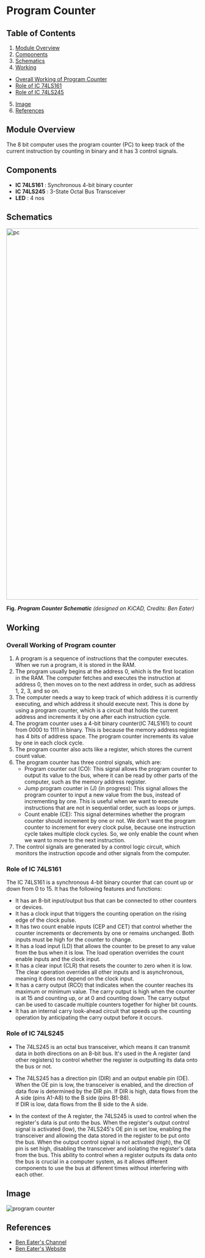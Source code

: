# Program Counter 

## Table of Contents
1.  [Module Overview](#module-overview)
2.  [Components](#components)
3.  [Schematics](#schematics)
4.  [Working](#working)
-   [Overall Working of Program Counter](#overall-working-of-program-counter)
-   [Role of IC 74LS161](#role-of-ic-74ls161)
-   [Role of IC 74LS245](#role-of-ic-74ls245)

5.  [Image](#image)
6.  [References](#references)

## Module Overview
The 8 bit computer uses the program counter (PC) to keep track of the current instruction by counting in binary and it has 3 control signals.

## Components 
 * **IC 74LS161** : Synchronous 4-bit binary counter
 * **IC 74LS245** : 3-State Octal Bus Transceiver
 * **LED** : 4 nos
 


## Schematics
<img width="972" alt="pc" src="https://github.com/Abhilash-bhat/EightBitComputer/assets/132778360/49780dbe-9272-4067-98b4-9b96225e8b4b">

**Fig.** ***Program Counter Schematic*** *(designed on KiCAD, Credits: Ben Eater)*

 ## Working

### Overall Working of Program counter
1. A program is a sequence of instructions that the computer executes. When we run a program, it is stored in the RAM.
2. The program usually begins at the address 0, which is the first location in the RAM. The computer fetches and executes the instruction at address 0, then moves on to the next address in order, such as address 1, 2, 3, and so on.
3. The computer needs a way to keep track of which address it is currently executing, and which address it should execute next. This is done by using a program counter, which is a circuit that holds the current address and increments it by one after each instruction cycle.
4. The program counter uses a 4-bit binary counter(IC 74LS161) to count from 0000 to 1111 in binary. This is because the memory address register has 4 bits of address space. The program counter increments its value by one in each clock cycle.
5. The program counter also acts like a register, which stores the current count value.
6. The program counter has three control signals, which are:
   * Program counter out (CO): This signal allows the program counter to output its value to the bus, where it can be read by other parts of the computer, such as the memory address register.
   * Jump program counter in (J) (in progress): This signal allows the program counter to input a new value from the bus, instead of incrementing by one. This is useful when we want to execute instructions that are not in sequential order, such as loops or jumps.
   * Count enable (CE): This signal determines whether the program counter should increment by one or not. We don’t want the program counter to increment for every clock pulse, because one instruction cycle takes multiple clock cycles. So, we only enable the count when we want to move to the next instruction.
7. The control signals are generated by a control logic circuit, which monitors the instruction opcode and other signals from the computer.

### Role of IC 74LS161

The IC 74LS161 is a synchronous 4-bit binary counter that can count up or down from 0 to 15. It has the following features and functions:

* It has an 8-bit input/output bus that can be connected to other counters or devices.
* It has a clock input that triggers the counting operation on the rising edge of the clock pulse.
* It has two count enable inputs (CEP and CET) that control whether the counter increments or decrements by one or remains unchanged. Both inputs must be high for the counter to change.
* It has a load input (LD) that allows the counter to be preset to any value from the bus when it is low. The load operation overrides the count enable inputs and the clock input.
* It has a clear input (CLR) that resets the counter to zero when it is low. The clear operation overrides all other inputs and is asynchronous, meaning it does not depend on the clock input.
* It has a carry output (RCO) that indicates when the counter reaches its maximum or minimum value. The carry output is high when the counter is at 15 and counting up, or at 0 and counting down. The carry output can be used to cascade multiple counters together for higher bit counts.
* It has an internal carry look-ahead circuit that speeds up the counting operation by anticipating the carry output before it occurs.

### Role of IC 74LS245

* The 74LS245 is an octal bus transceiver, which means it can transmit data in both directions on an 8-bit bus. 
It's used in the A register (and other registers) to control whether the register is outputting its data onto the bus or not.

* The 74LS245 has a direction pin (DIR) and an output enable pin (OE). 
When the OE pin is low, the transceiver is enabled, and the direction of data flow is determined by the DIR pin. 
If DIR is high, data flows from the A side (pins A1-A8) to the B side (pins B1-B8).  
If DIR is low, data flows from the B side to the A side.

* In the context of the A register, the 74LS245 is used to control when the register's data is put onto the bus. 
When the register's output control signal is activated (low), the 74LS245's OE pin is set low, 
enabling the transceiver and allowing the data stored in the register to be put onto the bus. 
When the output control signal is not activated (high), the OE pin is set high, 
disabling the transceiver and  isolating the register's data from the bus. 
This ability to control when a register outputs its data onto the bus is crucial in a computer system, 
as it allows different components to use the bus at different times without interfering with each other.


## Image

![program counter](https://github.com/Abhilash-bhat/EightBitComputer/assets/132778360/442352ff-080c-4865-b100-68a3bba9a429)

## References 


* [Ben Eater's Channel](https://www.youtube.com/playlist?list=PLowKtXNTBypGqImE405J2565dvjafglHU)
* [Ben Eater's Website ](https://eater.net/8bit/alu)

